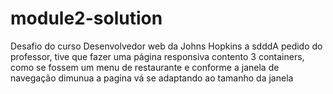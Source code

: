 # module2-solution
Desafio do curso Desenvolvedor web da Johns Hopkins
a sdddA pedido do professor, tive que fazer uma página responsiva contento 3 containers, como se fossem um menu de restaurante e conforme a janela de navegação dimunua a pagina vá se adaptando ao tamanho da janela
